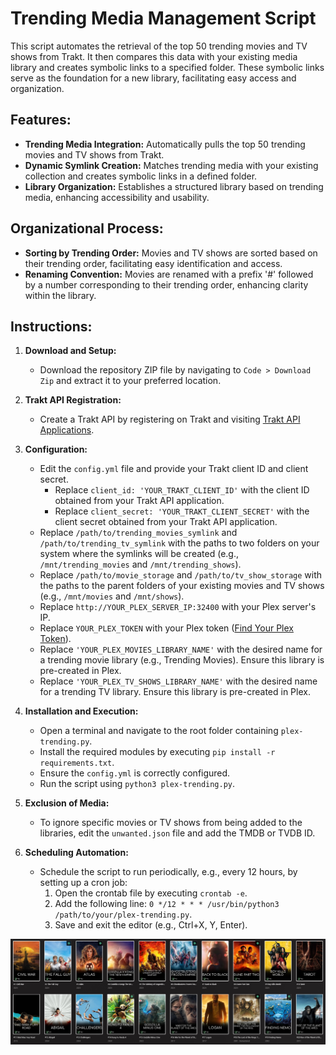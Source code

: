 # Trending Media Management Script

This script automates the retrieval of the top 50 trending movies and TV shows from Trakt. It then compares this data with your existing media library and creates symbolic links to a specified folder. These symbolic links serve as the foundation for a new library, facilitating easy access and organization.

## Features:
- **Trending Media Integration:** Automatically pulls the top 50 trending movies and TV shows from Trakt.
- **Dynamic Symlink Creation:** Matches trending media with your existing collection and creates symbolic links in a defined folder.
- **Library Organization:** Establishes a structured library based on trending media, enhancing accessibility and usability.

## Organizational Process:
- **Sorting by Trending Order:** Movies and TV shows are sorted based on their trending order, facilitating easy identification and access.
- **Renaming Convention:** Movies are renamed with a prefix '#' followed by a number corresponding to their trending order, enhancing clarity within the library.

## Instructions:

1. **Download and Setup:**
   - Download the repository ZIP file by navigating to `Code > Download Zip` and extract it to your preferred location.

2. **Trakt API Registration:**
   - Create a Trakt API by registering on Trakt and visiting [Trakt API Applications](https://trakt.tv/oauth/applications/new).

3. **Configuration:**
   - Edit the `config.yml` file and provide your Trakt client ID and client secret.
     - Replace `client_id: 'YOUR_TRAKT_CLIENT_ID'` with the client ID obtained from your Trakt API application.
     - Replace `client_secret: 'YOUR_TRAKT_CLIENT_SECRET'` with the client secret obtained from your Trakt API application.
   - Replace `/path/to/trending_movies_symlink` and `/path/to/trending_tv_symlink` with the paths to two folders on your system where the symlinks will be created (e.g., `/mnt/trending_movies` and `/mnt/trending_shows`).
   - Replace `/path/to/movie_storage` and `/path/to/tv_show_storage` with the paths to the parent folders of your existing movies and TV shows (e.g., `/mnt/movies` and `/mnt/shows`).
   - Replace `http://YOUR_PLEX_SERVER_IP:32400` with your Plex server's IP.
   - Replace `YOUR_PLEX_TOKEN` with your Plex token ([Find Your Plex Token](https://support.plex.tv/articles/204059436-finding-an-authentication-token-x-plex-token/)).
   - Replace `'YOUR_PLEX_MOVIES_LIBRARY_NAME'` with the desired name for a trending movie library (e.g., Trending Movies). Ensure this library is pre-created in Plex.
   - Replace `'YOUR_PLEX_TV_SHOWS_LIBRARY_NAME'` with the desired name for a trending TV library. Ensure this library is pre-created in Plex.

4. **Installation and Execution:**
   - Open a terminal and navigate to the root folder containing `plex-trending.py`.
   - Install the required modules by executing `pip install -r requirements.txt`.
   - Ensure the `config.yml` is correctly configured.
   - Run the script using `python3 plex-trending.py`.

5. **Exclusion of Media:**
   - To ignore specific movies or TV shows from being added to the libraries, edit the `unwanted.json` file and add the TMDB or TVDB ID.

6. **Scheduling Automation:**
   - Schedule the script to run periodically, e.g., every 12 hours, by setting up a cron job:
     1. Open the crontab file by executing `crontab -e`.
     2. Add the following line: `0 */12 * * * /usr/bin/python3 /path/to/your/plex-trending.py`.
     3. Save and exit the editor (e.g., Ctrl+X, Y, Enter).

![Image](./library.jpg)
